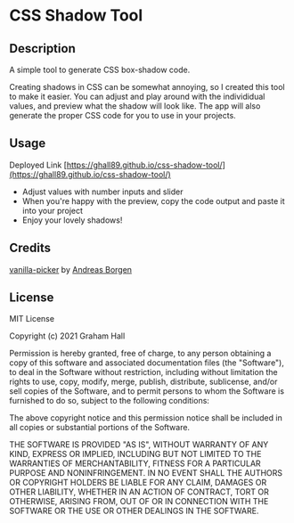 # CSS Shadow Tool

## Description 

A simple tool to generate CSS box-shadow code. 

Creating shadows in CSS can be somewhat annoying, so I created this tool to make it easier. You can adjust and play around with the individidual values, and preview what the shadow will look like. The app will also generate the proper CSS code for you to use in your projects.

## Usage 

Deployed Link [https://ghall89.github.io/css-shadow-tool/](https://ghall89.github.io/css-shadow-tool/)

* Adjust values with number inputs and slider
* When you're happy with the preview, copy the code output and paste it into your project
* Enjoy your lovely shadows!

## Credits

[vanilla-picker](https://github.com/Sphinxxxx/vanilla-picker) by [Andreas Borgen](https://github.com/Sphinxxxx)

## License

MIT License

Copyright (c) 2021 Graham Hall

Permission is hereby granted, free of charge, to any person obtaining a copy
of this software and associated documentation files (the "Software"), to deal
in the Software without restriction, including without limitation the rights
to use, copy, modify, merge, publish, distribute, sublicense, and/or sell
copies of the Software, and to permit persons to whom the Software is
furnished to do so, subject to the following conditions:

The above copyright notice and this permission notice shall be included in all
copies or substantial portions of the Software.

THE SOFTWARE IS PROVIDED "AS IS", WITHOUT WARRANTY OF ANY KIND, EXPRESS OR
IMPLIED, INCLUDING BUT NOT LIMITED TO THE WARRANTIES OF MERCHANTABILITY,
FITNESS FOR A PARTICULAR PURPOSE AND NONINFRINGEMENT. IN NO EVENT SHALL THE
AUTHORS OR COPYRIGHT HOLDERS BE LIABLE FOR ANY CLAIM, DAMAGES OR OTHER
LIABILITY, WHETHER IN AN ACTION OF CONTRACT, TORT OR OTHERWISE, ARISING FROM,
OUT OF OR IN CONNECTION WITH THE SOFTWARE OR THE USE OR OTHER DEALINGS IN THE
SOFTWARE.

